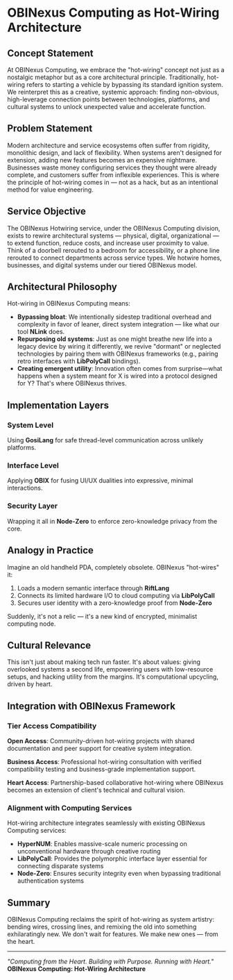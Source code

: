 # OBINexus Computing as Hot-Wiring Architecture

## Concept Statement

At OBINexus Computing, we embrace the "hot-wiring" concept not just as a nostalgic metaphor but as a core architectural principle. Traditionally, hot-wiring refers to starting a vehicle by bypassing its standard ignition system. We reinterpret this as a creative, systemic approach: finding non-obvious, high-leverage connection points between technologies, platforms, and cultural systems to unlock unexpected value and accelerate function.

## Problem Statement

Modern architecture and service ecosystems often suffer from rigidity, monolithic design, and lack of flexibility. When systems aren't designed for extension, adding new features becomes an expensive nightmare. Businesses waste money configuring services they thought were already complete, and customers suffer from inflexible experiences. This is where the principle of hot-wiring comes in — not as a hack, but as an intentional method for value engineering.

## Service Objective

The OBINexus Hotwiring service, under the OBINexus Computing division, exists to rewire architectural systems — physical, digital, organizational — to extend function, reduce costs, and increase user proximity to value. Think of a doorbell rerouted to a bedroom for accessibility, or a phone line rerouted to connect departments across service types. We hotwire homes, businesses, and digital systems under our tiered OBINexus model.

## Architectural Philosophy

Hot-wiring in OBINexus Computing means:

- **Bypassing bloat**: We intentionally sidestep traditional overhead and complexity in favor of leaner, direct system integration — like what our tool **NLink** does.
- **Repurposing old systems**: Just as one might breathe new life into a legacy device by wiring it differently, we revive "dormant" or neglected technologies by pairing them with OBINexus frameworks (e.g., pairing retro interfaces with **LibPolyCall** bindings).
- **Creating emergent utility**: Innovation often comes from surprise—what happens when a system meant for X is wired into a protocol designed for Y? That's where OBINexus thrives.

## Implementation Layers

### System Level
Using **GosiLang** for safe thread-level communication across unlikely platforms.

### Interface Level  
Applying **OBIX** for fusing UI/UX dualities into expressive, minimal interactions.

### Security Layer
Wrapping it all in **Node-Zero** to enforce zero-knowledge privacy from the core.

## Analogy in Practice

Imagine an old handheld PDA, completely obsolete. OBINexus "hot-wires" it:

1. Loads a modern semantic interface through **RiftLang**
2. Connects its limited hardware I/O to cloud computing via **LibPolyCall**
3. Secures user identity with a zero-knowledge proof from **Node-Zero**

Suddenly, it's not a relic — it's a new kind of encrypted, minimalist computing node.

## Cultural Relevance

This isn't just about making tech run faster. It's about values: giving overlooked systems a second life, empowering users with low-resource setups, and hacking utility from the margins. It's computational upcycling, driven by heart.

## Integration with OBINexus Framework

### Tier Access Compatibility

**Open Access**: Community-driven hot-wiring projects with shared documentation and peer support for creative system integration.

**Business Access**: Professional hot-wiring consultation with verified compatibility testing and business-grade implementation support.

**Heart Access**: Partnership-based collaborative hot-wiring where OBINexus becomes an extension of client's technical and cultural vision.

### Alignment with Computing Services

Hot-wiring architecture integrates seamlessly with existing OBINexus Computing services:

- **HyperNUM**: Enables massive-scale numeric processing on unconventional hardware through creative routing
- **LibPolyCall**: Provides the polymorphic interface layer essential for connecting disparate systems
- **Node-Zero**: Ensures security integrity even when bypassing traditional authentication systems

## Summary

OBINexus Computing reclaims the spirit of hot-wiring as system artistry: bending wires, crossing lines, and remixing the old into something exhilaratingly new. We don't wait for features. We make new ones — from the heart.

---

*"Computing from the Heart. Building with Purpose. Running with Heart."*  
**OBINexus Computing: Hot-Wiring Architecture**